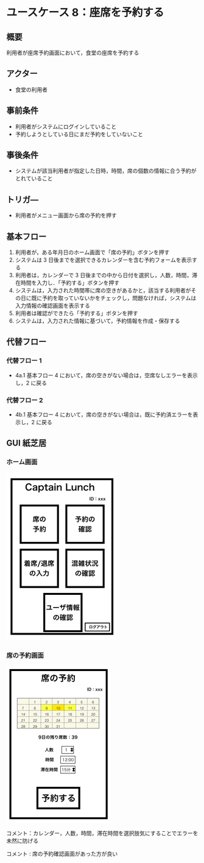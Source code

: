 # ユースケース 8：座席を予約する

## 概要

利用者が座席予約画面において，食堂の座席を予約する

## アクター

- 食堂の利用者

## 事前条件

- 利用者がシステムにログインしていること
- 予約しようとしている日にまだ予約をしていないこと

## 事後条件

- システムが該当利用者が指定した日時，時間，席の個数の情報に合う予約がとれていること

## トリガ―

- 利用者がメニュー画面から席の予約を押す

## 基本フロー

1. 利用者が，ある年月日のホーム画面で「席の予約」ボタンを押す
2. システムは 3 日後までを選択できるカレンダーを含む予約フォームを表示する
3. 利用者は，カレンダーで 3 日後までの中から日付を選択し，人数，時間，滞在時間を入力し．「予約する」ボタンを押す
4. システムは，入力された時間帯に席の空きがあるかと，該当する利用者がその日に既に予約を取っていないかをチェックし，問題なければ，システムは入力情報の確認画面を表示する
5. 利用者は確認ができたら「予約する」ボタンを押す
6. システムは，入力された情報に基づいて，予約情報を作成・保存する

## 代替フロー

### 代替フロー 1

- 4a.1 基本フロー 4 において，席の空きがない場合は，空席なしエラーを表示し，2 に戻る

### 代替フロー 2

- 4b.1 基本フロー 4 において，席の空きがない場合は，既に予約済エラーを表示し，2 に戻る

## GUI 紙芝居

### ホーム画面

<img src="./img/Home.png">

### 席の予約画面

<img src="./img/Reservation.png">

コメント：カレンダー，人数，時間，滞在時間を選択肢気にすることでエラーを未然に防げる

コメント : 席の予約確認画面があった方が良い
